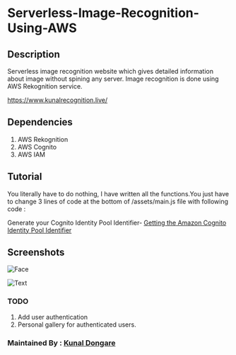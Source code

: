 # Serverless-Image-Recognition-Using-AWS

## Description

Serverless image recognition website which gives detailed information about image without spining any server.
Image recognition is done using AWS Rekognition service.

https://www.kunalrecognition.live/

## Dependencies

1. AWS Rekognition
2. AWS Cognito
3. AWS IAM

## Tutorial

You literally have to do nothing, I have written all the functions.You just have to change 3 lines of code at the bottom of /assets/main.js file with following code :

Generate your Cognito Identity Pool Identifier-
[Getting the Amazon Cognito Identity Pool Identifier](https://docs.aws.amazon.com/rekognition/latest/dg/image-bytes-javascript.html#image-bytes-javascript-auth)

## Screenshots

![Face](https://github.com/nastyzera/Serverless-Image-Recognition-Using-AWS/raw/master/Screenshots/face.jpg)

![Text](https://github.com/nastyzera/Serverless-Image-Recognition-Using-AWS/raw/master/Screenshots/text.jpg)

### TODO
1. Add user authentication
2. Personal gallery for authenticated users.

### Maintained By : [Kunal Dongare](https://github.com/nastyzera)
